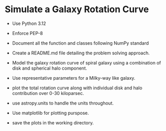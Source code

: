 # Simulate a Galaxy Rotation Curve
* Use Python 3.12
* Enforce PEP-8
* Document all the function and classes following NumPy standard

* Create a README.md file detailing the problem solving approach.


* Model the galaxy rotation curve of spiral galaxy using a combination of disk and spherical halo component.
* Use representative parameters for a Milky-way like galaxy.
* plot the total rotation curve along with individual disk and halo contribution over 0-30 kiloparsec.
* use astropy.units to handle the units throughout.
* Use matplotlib for plotting purspose.
* save the plots in the working directory.